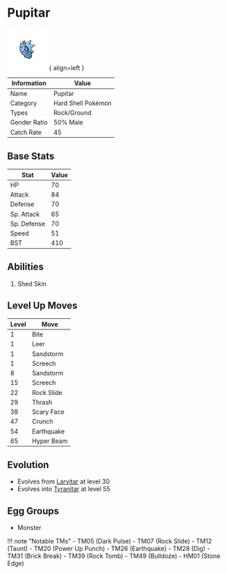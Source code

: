 # Pupitar

![Pupitar](../images/pokemon/247.png){ align=left }

| Information | Value |
|------------|--------|
| Name | Pupitar |
| Category | Hard Shell Pokémon |
| Types | Rock/Ground |
| Gender Ratio | 50% Male |
| Catch Rate | 45 |

## Base Stats

| Stat | Value |
|------|-------|
| HP | 70 |
| Attack | 84 |
| Defense | 70 |
| Sp. Attack | 65 |
| Sp. Defense | 70 |
| Speed | 51 |
| BST | 410 |

## Abilities
1. Shed Skin

## Level Up Moves
| Level | Move |
|-------|------|
| 1 | Bite |
| 1 | Leer |
| 1 | Sandstorm |
| 1 | Screech |
| 8 | Sandstorm |
| 15 | Screech |
| 22 | Rock Slide |
| 29 | Thrash |
| 38 | Scary Face |
| 47 | Crunch |
| 54 | Earthquake |
| 65 | Hyper Beam |

## Evolution
- Evolves from [Larvitar](246-larvitar.md) at level 30
- Evolves into [Tyranitar](248-tyranitar.md) at level 55

## Egg Groups
- Monster

!!! note "Notable TMs"
    - TM05 (Dark Pulse)
    - TM07 (Rock Slide)
    - TM12 (Taunt)
    - TM20 (Power Up Punch)
    - TM26 (Earthquake)
    - TM28 (Dig)
    - TM31 (Brick Break)
    - TM39 (Rock Tomb)
    - TM49 (Bulldoze)
    - HM01 (Stone Edge)
